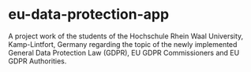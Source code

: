 # eu-data-protection-app
 A project work of the students of the Hochschule Rhein Waal University, Kamp-Lintfort, Germany regarding the topic of the newly implemented General Data Protection Law (GDPR), EU GDPR Commissioners and EU GDPR Authorities. 
